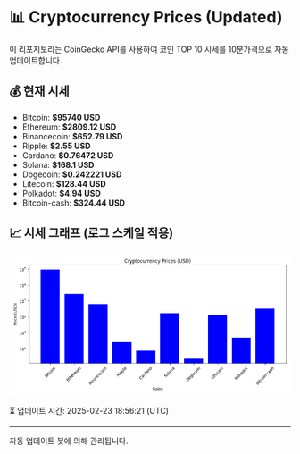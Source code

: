 
# 📊 Cryptocurrency Prices (Updated)

이 리포지토리는 CoinGecko API를 사용하여 코인 TOP 10 시세를 10분가격으로 자동 업데이트합니다.

## 💰 현재 시세
- Bitcoin: **$95740 USD**
- Ethereum: **$2809.12 USD**
- Binancecoin: **$652.79 USD**
- Ripple: **$2.55 USD**
- Cardano: **$0.76472 USD**
- Solana: **$168.1 USD**
- Dogecoin: **$0.242221 USD**
- Litecoin: **$128.44 USD**
- Polkadot: **$4.94 USD**
- Bitcoin-cash: **$324.44 USD**

## 📈 시세 그래프 (로그 스케일 적용)
![Crypto Prices](crypto_prices.png)

⏳ 업데이트 시간: 2025-02-23 18:56:21 (UTC)

---
자동 업데이트 봇에 의해 관리됩니다.
